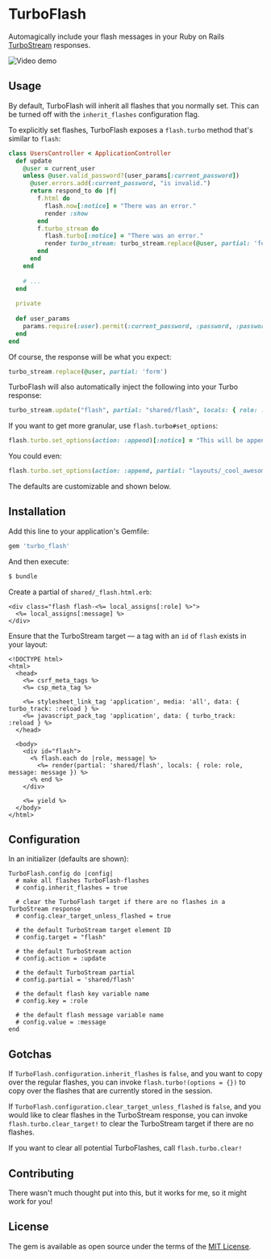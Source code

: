 # TurboFlash

Automagically include your flash messages in your Ruby on Rails [TurboStream](https://github.com/hotwired/turbo-rails) responses.

![Video demo](https://i.imgur.com/pVqX9ZV.gif)

## Usage

By default, TurboFlash will inherit all flashes that you normally set. This can be turned off with the `inherit_flashes`
configuration flag.

To explicitly set flashes, TurboFlash exposes a `flash.turbo` method that's similar to `flash`:

```ruby
class UsersController < ApplicationController
  def update
    @user = current_user
    unless @user.valid_password?(user_params[:current_password])
      @user.errors.add(:current_password, "is invalid.")
      return respond_to do |f|
        f.html do 
          flash.now[:notice] = "There was an error."
          render :show
        end
        f.turbo_stream do
          flash.turbo[:notice] = "There was an error."
          render turbo_stream: turbo_stream.replace(@user, partial: 'form')
        end 
      end
    end
    
    # ... 
  end
  
  private 
  
  def user_params
    params.require(:user).permit(:current_password, :password, :password_confirmation)
  end
end
```

Of course, the response will be what you expect:

```ruby
turbo_stream.replace(@user, partial: 'form')
```

TurboFlash will also automatically inject the following into your Turbo response:

```ruby
turbo_stream.update("flash", partial: "shared/flash", locals: { role: :notice, message: "There was an error." })
```

If you want to get more granular, use `flash.turbo#set_options`:

```ruby 
flash.turbo.set_options(action: :append)[:notice] = "This will be appended."
```

You could even:

```ruby 
flash.turbo.set_options(action: :append, partial: "layouts/_cool_awesome_flash")[:error] = "This will be appended from the partial cool_awesome_flash with an error role."
```

The defaults are customizable and shown below.

## Installation
Add this line to your application's Gemfile:

```ruby
gem 'turbo_flash'
```

And then execute:
```bash
$ bundle
```

Create a partial of `shared/_flash.html.erb`:

```erb 
<div class="flash flash-<%= local_assigns[:role] %>">
  <%= local_assigns[:message] %>
</div>
```

Ensure that the TurboStream target — a tag with an `id` of `flash` exists in your layout:

```erb
<!DOCTYPE html>
<html>
  <head>
    <%= csrf_meta_tags %>
    <%= csp_meta_tag %>

    <%= stylesheet_link_tag 'application', media: 'all', data: { turbo_track: :reload } %>
    <%= javascript_pack_tag 'application', data: { turbo_track: :reload } %>
  </head>

  <body>
    <div id="flash">
      <% flash.each do |role, message| %>
        <%= render(partial: 'shared/flash', locals: { role: role, message: message }) %>
      <% end %>
    </div>
    
    <%= yield %>
  </body>
</html>
```

## Configuration

In an initializer (defaults are shown):

```
TurboFlash.config do |config|
  # make all flashes TurboFlash-flashes
  # config.inherit_flashes = true 
  
  # clear the TurboFlash target if there are no flashes in a TurboStream response
  # config.clear_target_unless_flashed = true 
  
  # the default TurboStream target element ID
  # config.target = "flash"
  
  # the default TurboStream action
  # config.action = :update 
  
  # the default TurboStream partial
  # config.partial = 'shared/flash'
  
  # the default flash key variable name
  # config.key = :role 
  
  # the default flash message variable name
  # config.value = :message 
end
```

## Gotchas

If `TurboFlash.configuration.inherit_flashes` is `false`, and you want to copy over the regular flashes,
you can invoke `flash.turbo!(options = {})` to copy over the flashes that are currently stored in the session.

If `TurboFlash.configuration.clear_target_unless_flashed` is `false`, and you would like to clear flashes in the TurboStream
response, you can invoke `flash.turbo.clear_target!` to clear the TurboStream target if there are no flashes.

If you want to clear all potential TurboFlashes, call `flash.turbo.clear!`

## Contributing

There wasn't much thought put into this, but it works for me, so it might work for you!

## License
The gem is available as open source under the terms of the [MIT License](https://opensource.org/licenses/MIT).
